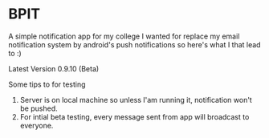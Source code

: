 # BPIT
A simple notification app for my college
I wanted for replace my email notification system by android's push notifications so here's what I that lead to :)

Latest Version
0.9.10 (Beta)

Some tips to for testing
  1. Server is on local machine so unless I'am running it, notification won't be pushed.
  2. For intial beta testing, every message sent from app will broadcast to everyone.
  
